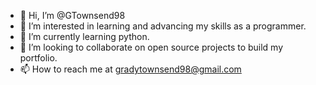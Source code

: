 - 👋 Hi, I’m @GTownsend98
- 👀 I’m interested in learning and advancing my skills as a programmer.
- 🌱 I’m currently learning python.
- 💞️ I’m looking to collaborate on open source projects to build my portfolio.
- 📫 How to reach me at gradytownsend98@gmail.com

<!---
GTownsend98/GTownsend98 is a ✨ special ✨ repository because its `README.md` (this file) appears on your GitHub profile.
You can click the Preview link to take a look at your changes.
--->
